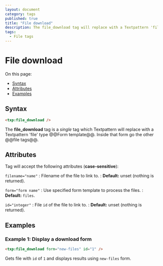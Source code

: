 ```yaml
---
layout: document
category: tags
published: true
title: "File download"
description: The file_download tag will replace with a Textpattern 'file' type Form template.
tags:
  - File tags
---
```


# File download

On this page:

* [Syntax](#syntax)
* [Attributes](#attributes)
* [Examples](#examples)

## Syntax

~~~ html
<txp:file_download />
~~~

The **file_download** tag is a *single* tag which Textpattern will replace with a Textpattern 'file' type @@Form template@@. Inside that form go the other @@file tags@@.

## Attributes

Tag will accept the following attributes (**case-sensitive**):

`filename="name"`
: Filename of the file to link to.
: **Default:** unset (nothing is returned).

`form="form name"`
: Use specified form template to process the files.
: **Default:** `files`.

`id="integer"`
: File `id` of the file to link to.
: **Default:** unset (nothing is returned).

## Examples

### Example 1: Display a download form

~~~ html
<txp:file_download form="new-files" id="1" />
~~~

Gets file with `id` of `1` and displays results using `new-files` form.
